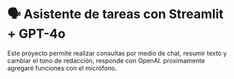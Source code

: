 # 🗣️ Asistente de tareas con Streamlit + GPT-4o

Este proyecto permite realizar consultas por medio de chat, resumir texto y cambiar el tono de redacción, responde con OpenAI.
proximamente agregaré funciones con el micrófono. 




